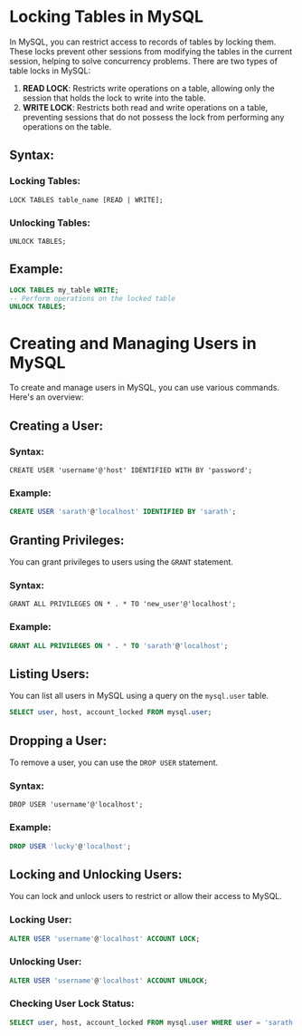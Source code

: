 # Locking Tables in MySQL

In MySQL, you can restrict access to records of tables by locking them. These locks prevent other sessions from modifying the tables in the current session, helping to solve concurrency problems. There are two types of table locks in MySQL:

1. **READ LOCK**: Restricts write operations on a table, allowing only the session that holds the lock to write into the table.
2. **WRITE LOCK**: Restricts both read and write operations on a table, preventing sessions that do not possess the lock from performing any operations on the table.

## Syntax:

### Locking Tables:
```
LOCK TABLES table_name [READ | WRITE];
```

### Unlocking Tables:
```
UNLOCK TABLES;
```

## Example:

```sql
LOCK TABLES my_table WRITE;
-- Perform operations on the locked table
UNLOCK TABLES;
```

# Creating and Managing Users in MySQL

To create and manage users in MySQL, you can use various commands. Here's an overview:

## Creating a User:

### Syntax:
```
CREATE USER 'username'@'host' IDENTIFIED WITH BY 'password';
```

### Example:
```sql
CREATE USER 'sarath'@'localhost' IDENTIFIED BY 'sarath';
```

## Granting Privileges:

You can grant privileges to users using the `GRANT` statement.

### Syntax:
```
GRANT ALL PRIVILEGES ON * . * TO 'new_user'@'localhost';
```

### Example:
```sql
GRANT ALL PRIVILEGES ON * . * TO 'sarath'@'localhost';
```

## Listing Users:

You can list all users in MySQL using a query on the `mysql.user` table.

```sql
SELECT user, host, account_locked FROM mysql.user;
```

## Dropping a User:

To remove a user, you can use the `DROP USER` statement.

### Syntax:
```
DROP USER 'username'@'localhost';
```

### Example:
```sql
DROP USER 'lucky'@'localhost';
```

## Locking and Unlocking Users:

You can lock and unlock users to restrict or allow their access to MySQL.

### Locking User:
```sql
ALTER USER 'username'@'localhost' ACCOUNT LOCK;
```

### Unlocking User:
```sql
ALTER USER 'username'@'localhost' ACCOUNT UNLOCK;
```

### Checking User Lock Status:
```sql
SELECT user, host, account_locked FROM mysql.user WHERE user = 'sarath' AND host = 'localhost';
```
